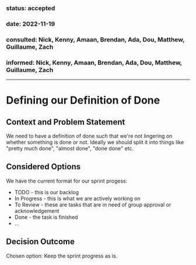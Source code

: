 ### status: accepted
### date: 2022-11-19
### consulted: Nick, Kenny, Amaan, Brendan, Ada, Dou, Matthew, Guillaume, Zach
### informed: Nick, Kenny, Amaan, Brendan, Ada, Dou, Matthew, Guillaume, Zach
---
<!-- we need to disable MD025, because we use the different heading "ADR Template" in the homepage (see above) than it is foreseen in the template -->
<!-- markdownlint-disable-next-line MD025 -->
# Defining our Definition of Done

## Context and Problem Statement

We need to have a definition of done such that we're not lingering on whether something is done or not. Ideally we should split it into things like "pretty much done", "almost done", "done done" etc. 

## Considered Options
We have the current format for our sprint progess:
* TODO - this is our backlog
* In Progress - this is what we are actively working on
* To Review - these are tasks that are in need of group approval or acknowledgement
* Done - the task is finished
* … <!-- numbers of options can vary -->

## Decision Outcome

Chosen option: Keep the sprint progress as is. 

